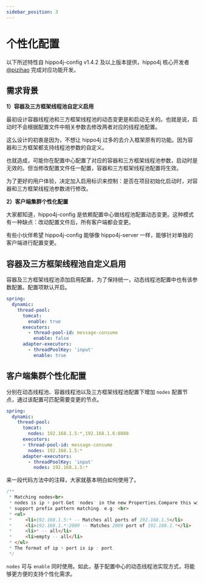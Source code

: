 ```yaml
---
sidebar_position: 3
---
```


# 个性化配置

以下所述特性自 hippo4j-config v1.4.2 及以上版本提供，hippo4j 核心开发者 [@pizihao](https://github.com/pizihao) 完成对应功能开发。

## 需求背景

**1）容器及三方框架线程池自定义启用**

最初设计容器线程池和三方框架线程池的动态变更是和启动无关的。也就是说，启动时不会根据配置文件中相关参数去修改两者对应的线程池配置。

这么设计的初衷是因为，不想让 hippo4j 过多的去介入框架原有的功能。因为容器和三方框架都支持线程池参数的自定义。

也就造成，可能你在配置中心配置了对应的容器和三方框架线程池参数，启动时是无效的。但当修改配置文件任一配置，容器和三方框架线程池配置将生效。

为了更好的用户体验，决定加入启用标识来控制：是否在项目初始化启动时，对容器和三方框架线程池参数进行修改。

**2）客户端集群个性化配置**

大家都知道，hippo4j-config 是依赖配置中心做线程池配置动态变更。这种模式有一种缺点：改动配置文件后，所有客户端都会变更。

有些小伙伴希望 hippo4j-config 能够像 hippo4j-server 一样，能够针对单独的客户端进行配置变更。

## 容器及三方框架线程池自定义启用

容器及三方框架线程池添加启用配置，为了保持统一，动态线程池配置中也有该参数配置。配置项默认开启。

```yaml
spring:
  dynamic:
    thread-pool:
      tomcat:
        enable: true
      executors:
        - thread-pool-id: message-consume
          enable: false
      adapter-executors:
        - threadPoolKey: 'input'
          enable: true
```

## 客户端集群个性化配置

分别在动态线程池、容器线程池以及三方框架线程池配置下增加 `nodes` 配置节点，通过该配置可匹配需要变更的节点。

```yaml
spring:
  dynamic:
    thread-pool:
      tomcat:
        nodes: 192.168.1.5:*,192.168.1.6:8080
      executors:
      - thread-pool-id: message-consume
        nodes: 192.168.1.5:*
      adapter-executors:
        - threadPoolKey: 'input'
          nodes: 192.168.1.5:*
```

来一段代码方法中的注释，大家就基本明白如何使用了。

```java
/**
 * Matching nodes<br>
 * nodes is ip + port.Get 'nodes' in the new Properties,Compare this with the ip + port of Application.<br>
 * support prefix pattern matching. e.g: <br>
 * <ul>
 *     <li>192.168.1.5:* -- Matches all ports of 192.168.1.5</li>
 *     <li>192.168.1.*:2009 -- Matches 2009 port of 192.168.1.*</li>
 *     <li>* -- all</li>
 *     <li>empty -- all</li>
 * </ul>
 * The format of ip + port is ip : port.
 */
```

`nodes` 可与 `enable` 同时使用。如此，基于配置中心的动态线程池实现方式，将能够更方便的支持个性化需求。
